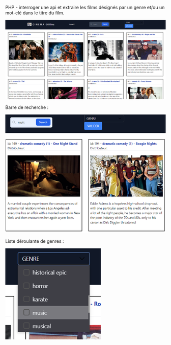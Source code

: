 PHP - interroger une api et extraire les films désignés par un genre et/ou un mot-clé dans le titre du film.

![Accueil apiCinema](apiCinema.png)

Barre de recherche :

![Recherche par mot-clé](searchBar.png)

Liste déroulante de genres :

![Liste de Genres](listeGenres.png)